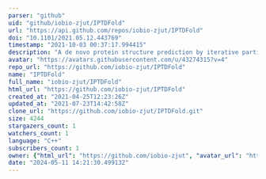 ```yaml
---
parser: "github"
uid: "github/iobio-zjut/IPTDFold"
url: "https://api.github.com/repos/iobio-zjut/IPTDFold"
doi: "10.1101/2021.05.12.443769"
timestamp: "2021-10-03 00:37:17.994415"
description: "A de novo protein structure prediction by iterative partition sampling, topology adjustment, and residue-level distance deviation optimization"
avatar: "https://avatars.githubusercontent.com/u/43274315?v=4"
repo_url: "https://github.com/iobio-zjut/IPTDFold"
name: "IPTDFold"
full_name: "iobio-zjut/IPTDFold"
html_url: "https://github.com/iobio-zjut/IPTDFold"
created_at: "2021-04-25T12:23:26Z"
updated_at: "2021-07-23T14:42:58Z"
clone_url: "https://github.com/iobio-zjut/IPTDFold.git"
size: 4244
stargazers_count: 1
watchers_count: 1
language: "C++"
subscribers_count: 1
owner: {"html_url": "https://github.com/iobio-zjut", "avatar_url": "https://avatars.githubusercontent.com/u/43274315?v=4", "login": "iobio-zjut", "type": "User"}
date: "2024-05-11 14:21:30.499132"
---
```

